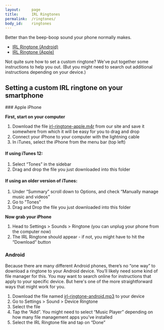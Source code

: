 ```yaml
---
layout:     page
title:      IRL Ringtones
permalink:  /ringtones/
body_id:    ringtones
---
```


Better than the beep-boop sound your phone normally makes.

- [IRL Ringtone (Android)](https://assets.mozilla.net/irlringtones/irl-ringtone-android.mp3)
- [IRL Ringtone (Apple)](https://assets.mozilla.net/irlringtones/irl-ringtone-apple.m4r)

Not quite sure how to set a custom ringtone? We've put together some instructions to help you out. (But you might need to search out additional instructions depending on your device.)

## Setting a custom IRL ringtone on your smartphone
<p></p>
### Apple iPhone

**First, start on your computer**

1. Download the file [irl-ringtone-apple.m4r](https://assets.mozilla.net/irlringtones/irl-ringtone-apple.m4r) from our site and save it somewhere from which it will be easy for you to drag and drop
2. Connect your iPhone to your computer with the lightning cable
3. In iTunes, select the iPhone from the menu bar (top left)

#### If using iTunes 12:

1. Select “Tones” in the sidebar
2. Drag and drop the file you just downloaded into this folder

#### If using an older version of iTunes:

1. Under “Summary” scroll down to Options, and check “Manually manage music and videos”
2. Go to "Tones"
3. Drag and Drop the file you just downloaded into this folder

**Now grab your iPhone**

1. Head to Settings > Sounds > Ringtone (you can unplug your phone from the computer
now)
2. The IRL Ringtone should appear - if not, you might have to hit the “Download” button

### Android

Because there are many different Android phones, there’s no “one way” to download a ringtone to your Android device. You’ll likely need some kind of file manager for this. You may want to search online for instructions that apply to your specific device. But here's one of the more straightforward ways that might work for you.

1. Download the file named [irl-ringtone-android.mp3](https://assets.mozilla.net/irlringtones/irl-ringtone-android.mp3) to your device
2. Go to Settings > Sound > Device Ringtone
3. Select the file
4. Tap the “Add”. You might need to select “Music Player” depending on how many file management apps you’ve installed
5. Select the IRL Ringtone file and tap on “Done”

